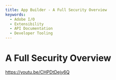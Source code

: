 ```yaml
---
title: App Builder - A Full Security Overview
keywords:
  - Adobe I/O
  - Extensibility
  - API Documentation
  - Developer Tooling  
---
```


# A Full Security Overview

<Media slots="video"/>

<https://youtu.be/CHPDtDejy6Q>
